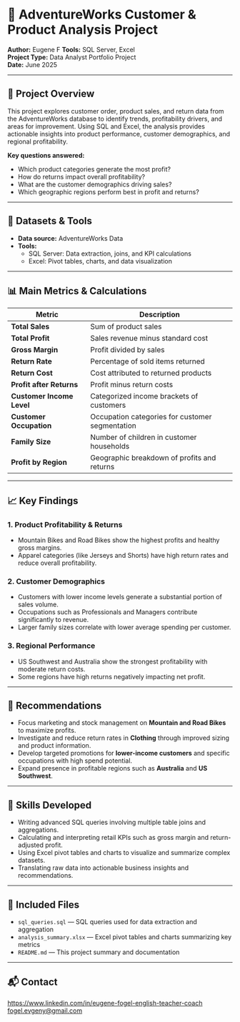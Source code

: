 # 🧠 AdventureWorks Customer & Product Analysis Project

**Author:** Eugene F
**Tools:** SQL Server, Excel  
**Project Type:** Data Analyst Portfolio Project  
**Date:** June 2025  

---

## 📌 Project Overview

This project explores customer order, product sales, and return data from the AdventureWorks database to identify trends, profitability drivers, and areas for improvement. Using SQL and Excel, the analysis provides actionable insights into product performance, customer demographics, and regional profitability.

**Key questions answered:**  
- Which product categories generate the most profit?  
- How do returns impact overall profitability?  
- What are the customer demographics driving sales?  
- Which geographic regions perform best in profit and returns?

---

## 🧰 Datasets & Tools

- **Data source:** AdventureWorks Data  
- **Tools:**  
  - SQL Server: Data extraction, joins, and KPI calculations  
  - Excel: Pivot tables, charts, and data visualization  

---

## 📊 Main Metrics & Calculations

| Metric                    | Description                                       |
|---------------------------|-------------------------------------------------|
| **Total Sales**           | Sum of product sales                             |
| **Total Profit**          | Sales revenue minus standard cost                |
| **Gross Margin**          | Profit divided by sales                           |
| **Return Rate**           | Percentage of sold items returned                 |
| **Return Cost**           | Cost attributed to returned products              |
| **Profit after Returns**  | Profit minus return costs                          |
| **Customer Income Level** | Categorized income brackets of customers          |
| **Customer Occupation**   | Occupation categories for customer segmentation   |
| **Family Size**           | Number of children in customer households         |
| **Profit by Region**      | Geographic breakdown of profits and returns       |

---

## 📈 Key Findings

### 1. **Product Profitability & Returns**  
- Mountain Bikes and Road Bikes show the highest profits and healthy gross margins.  
- Apparel categories (like Jerseys and Shorts) have high return rates and reduce overall profitability.

### 2. **Customer Demographics**  
- Customers with lower income levels generate a substantial portion of sales volume.  
- Occupations such as Professionals and Managers contribute significantly to revenue.  
- Larger family sizes correlate with lower average spending per customer.

### 3. **Regional Performance**  
- US Southwest and Australia show the strongest profitability with moderate return costs.  
- Some regions have high returns negatively impacting net profit.

---

## 📝 Recommendations

- Focus marketing and stock management on **Mountain and Road Bikes** to maximize profits.  
- Investigate and reduce return rates in **Clothing** through improved sizing and product information.  
- Develop targeted promotions for **lower-income customers** and specific occupations with high spend potential.  
- Expand presence in profitable regions such as **Australia** and **US Southwest**.  


---

## 🧠 Skills Developed

- Writing advanced SQL queries involving multiple table joins and aggregations.  
- Calculating and interpreting retail KPIs such as gross margin and return-adjusted profit.  
- Using Excel pivot tables and charts to visualize and summarize complex datasets.  
- Translating raw data into actionable business insights and recommendations.  

---

## 📂 Included Files

- `sql_queries.sql` — SQL queries used for data extraction and aggregation  
- `analysis_summary.xlsx` — Excel pivot tables and charts summarizing key metrics  
- `README.md` — This project summary and documentation  

---

## 📬 Contact

https://www.linkedin.com/in/eugene-fogel-english-teacher-coach
fogel.evgeny@gmail.com
